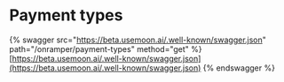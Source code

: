 # Payment types

{% swagger src="https://beta.usemoon.ai/.well-known/swagger.json" path="/onramper/payment-types" method="get" %}
[https://beta.usemoon.ai/.well-known/swagger.json](https://beta.usemoon.ai/.well-known/swagger.json)
{% endswagger %}
